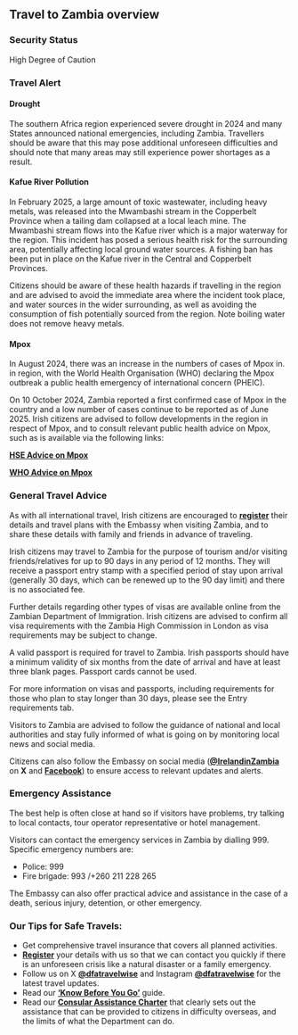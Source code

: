## Travel to Zambia overview

### **Security Status**

High Degree of Caution

### **Travel Alert**

#### **Drought**

The southern Africa region experienced severe drought in 2024 and many States announced national emergencies, including Zambia. Travellers should be aware that this may pose additional unforeseen difficulties and should note that many areas may still experience power shortages as a result.

#### **Kafue River Pollution**

In February 2025, a large amount of toxic wastewater, including heavy metals, was released into the Mwambashi stream in the Copperbelt Province when a tailing dam collapsed at a local leach mine. The Mwambashi stream flows into the Kafue river which is a major waterway for the region. This incident has posed a serious health risk for the surrounding area, potentially affecting local ground water sources. A fishing ban has been put in place on the Kafue river in the Central and Copperbelt Provinces.

Citizens should be aware of these health hazards if travelling in the region and are advised to avoid the immediate area where the incident took place, and water sources in the wider surrounding, as well as avoiding the consumption of fish potentially sourced from the region. Note boiling water does not remove heavy metals.

#### **Mpox**

In August 2024, there was an increase in the numbers of cases of Mpox in. in region, with the World Health Organisation (WHO) declaring the Mpox outbreak a public health emergency of international concern (PHEIC).

On 10 October 2024, Zambia reported a first confirmed case of Mpox in the country and a low number of cases continue to be reported as of June 2025. Irish citizens are advised to follow developments in the region in respect of Mpox, and to consult relevant public health advice on Mpox, such as is available via the following links:

[**HSE Advice on Mpox**](https://www2.hse.ie/conditions/mpox/)

[**WHO Advice on Mpox**](https://www.who.int/health-topics/mpox#tab=tab_1)

### **General Travel Advice**

As with all international travel, Irish citizens are encouraged to [**register**](https://www.ireland.ie/en/dfa/overseas-travel/citizens-registration/) their details and travel plans with the Embassy when visiting Zambia, and to share these details with family and friends in advance of traveling.

Irish citizens may travel to Zambia for the purpose of tourism and/or visiting friends/relatives for up to 90 days in any period of 12 months. They will receive a passport entry stamp with a specified period of stay upon arrival (generally 30 days, which can be renewed up to the 90 day limit) and there is no associated fee.

Further details regarding other types of visas are available online from the Zambian Department of Immigration. Irish citizens are advised to confirm all visa requirements with the Zambia High Commission in London as visa requirements may be subject to change.

A valid passport is required for travel to Zambia. Irish passports should have a minimum validity of six months from the date of arrival and have at least three blank pages. Passport cards cannot be used.

For more information on visas and passports, including requirements for those who plan to stay longer than 30 days, please see the Entry requirements tab.

Visitors to Zambia are advised to follow the guidance of national and local authorities and stay fully informed of what is going on by monitoring local news and social media.

Citizens can also follow the Embassy on social media ([**@IrelandinZambia**](https://twitter.com/IrelandinZambia) on **X** and [**Facebook**](https://www.facebook.com/IrelandinZambia)) to ensure access to relevant updates and alerts.

### **Emergency Assistance**

The best help is often close at hand so if visitors have problems, try talking to local contacts, tour operator representative or hotel management.

Visitors can contact the emergency services in Zambia by dialling 999. Specific emergency numbers are:

* Police: 999
* Fire brigade: 993 /+260 211 228 265

The Embassy can also offer practical advice and assistance in the case of a death, serious injury, detention, or other emergency.

### **Our Tips for Safe Travels:**

* Get comprehensive travel insurance that covers all planned activities.
* [**Register**](https://www.ireland.ie/en/dfa/overseas-travel/citizens-registration/) your details with us so that we can contact you quickly if there is an unforeseen crisis like a natural disaster or a family emergency.
* Follow us on X [**@dfatravelwise**](https://www.twitter.com/DFATravelWise) and Instagram [**@dfatravelwise**](https://www.instagram.com/dfatravelwise/) for the latest travel updates.
* Read our [**‘Know Before You Go’**](https://www.ireland.ie/en/dfa/overseas-travel/know-before-you-go-/) guide.
* Read our [**Consular Assistance Charter**](https://www.ireland.ie/en/dfa/overseas-travel/assistance-abroad/consular-assistance-charter/) that clearly sets out the assistance that can be provided to citizens in difficulty overseas, and the limits of what the Department can do.